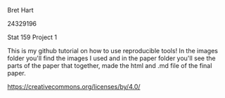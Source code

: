 Bret Hart 

24329196

Stat 159 Project 1

This is my github tutorial on how to use reproducible tools! In the images folder you'll find the images I used and in the paper folder you'll see the parts of the paper that together, made the html and .md file of the final paper.


https://creativecommons.org/licenses/by/4.0/
